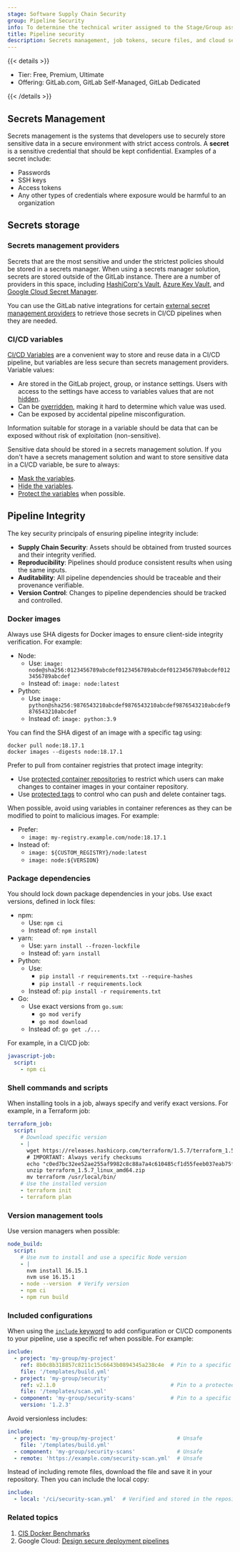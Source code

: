 ```yaml
---
stage: Software Supply Chain Security
group: Pipeline Security
info: To determine the technical writer assigned to the Stage/Group associated with this page, see https://handbook.gitlab.com/handbook/product/ux/technical-writing/#assignments
title: Pipeline security
description: Secrets management, job tokens, secure files, and cloud security.
---
```


{{< details >}}

- Tier: Free, Premium, Ultimate
- Offering: GitLab.com, GitLab Self-Managed, GitLab Dedicated

{{< /details >}}

## Secrets Management

Secrets management is the systems that developers use to securely store sensitive data
in a secure environment with strict access controls. A **secret** is a sensitive credential
that should be kept confidential. Examples of a secret include:

- Passwords
- SSH keys
- Access tokens
- Any other types of credentials where exposure would be harmful to an organization

## Secrets storage

### Secrets management providers

Secrets that are the most sensitive and under the strictest policies should be stored
in a secrets manager. When using a secrets manager solution, secrets are stored outside
of the GitLab instance. There are a number of providers in this space, including
[HashiCorp's Vault](https://www.vaultproject.io), [Azure Key Vault](https://azure.microsoft.com/en-us/products/key-vault),
and [Google Cloud Secret Manager](https://cloud.google.com/security/products/secret-manager).

You can use the GitLab native integrations for certain [external secret management providers](../secrets/_index.md) to retrieve those secrets in CI/CD pipelines when they are needed.

### CI/CD variables

[CI/CD Variables](../variables/_index.md) are a convenient way to store and reuse data
in a CI/CD pipeline, but variables are less secure than secrets management providers.
Variable values:

- Are stored in the GitLab project, group, or instance settings. Users with access
  to the settings have access to variables values that are not [hidden](../variables/_index.md#hide-a-cicd-variable).
- Can be [overridden](../variables/_index.md#use-pipeline-variables),
  making it hard to determine which value was used.
- Can be exposed by accidental pipeline misconfiguration.

Information suitable for storage in a variable should be data that can be exposed without risk of exploitation (non-sensitive).

Sensitive data should be stored in a secrets management solution. If you don't have
a secrets management solution and want to store sensitive data in a CI/CD variable, be sure to always:

- [Mask the variables](../variables/_index.md#mask-a-cicd-variable).
- [Hide the variables](../variables/_index.md#hide-a-cicd-variable).
- [Protect the variables](../variables/_index.md#protect-a-cicd-variable) when possible.

## Pipeline Integrity

The key security principals of ensuring pipeline integrity include:

- **Supply Chain Security**: Assets should be obtained from trusted sources and their integrity verified.
- **Reproducibility**: Pipelines should produce consistent results when using the same inputs.
- **Auditability**: All pipeline dependencies should be traceable and their provenance verifiable.
- **Version Control**: Changes to pipeline dependencies should be tracked and controlled.

### Docker images

Always use SHA digests for Docker images to ensure client-side integrity verification.
For example:

- Node:
  - Use: `image: node@sha256:0123456789abcdef0123456789abcdef0123456789abcdef0123456789abcdef`
  - Instead of: `image: node:latest`
- Python:
  - Use `image: python@sha256:9876543210abcdef9876543210abcdef9876543210abcdef9876543210abcdef`
  - Instead of: `image: python:3.9`

You can find the SHA digest of an image with a specific tag using:

```shell
docker pull node:18.17.1
docker images --digests node:18.17.1
```

Prefer to pull from container registries that protect image integrity:

- Use [protected container repositories](../../user/packages/container_registry/container_repository_protection_rules.md)
  to restrict which users can make changes to container images in your container repository.
- Use [protected tags](../../user/packages/container_registry/protected_container_tags.md)
  to control who can push and delete container tags.

When possible, avoid using variables in container references as they can be modified to point to malicious images.
For example:

- Prefer:
  - `image: my-registry.example.com/node:18.17.1`
- Instead of:
  - `image: ${CUSTOM_REGISTRY}/node:latest`
  - `image: node:${VERSION}`

### Package dependencies

You should lock down package dependencies in your jobs. Use exact versions, defined in lock files:

- npm:
  - Use: `npm ci`
  - Instead of: `npm install`
- yarn:
  - Use: `yarn install --frozen-lockfile`
  - Instead of: `yarn install`
- Python:
  - Use:
    - `pip install -r requirements.txt --require-hashes`
    - `pip install -r requirements.lock`
  - Instead of: `pip install -r requirements.txt`
- Go:
  - Use exact versions from `go.sum`:
    - `go mod verify`
    - `go mod download`
  - Instead of: `go get ./...`

For example, in a CI/CD job:

```yaml
javascript-job:
  script:
    - npm ci
```

### Shell commands and scripts

When installing tools in a job, always specify and verify exact versions.
For example, in a Terraform job:

```yaml
terraform_job:
  script:
    # Download specific version
    - |
      wget https://releases.hashicorp.com/terraform/1.5.7/terraform_1.5.7_linux_amd64.zip
      # IMPORTANT: Always verify checksums
      echo "c0ed7bc32ee52ae255af9982c8c88a7a4c610485cf1d55feeb037eab75fa082c terraform_1.5.7_linux_amd64.zip" | sha256sum -c
      unzip terraform_1.5.7_linux_amd64.zip
      mv terraform /usr/local/bin/
    # Use the installed version
    - terraform init
    - terraform plan
```

### Version management tools

Use version managers when possible:

```yaml
node_build:
  script:
    # Use nvm to install and use a specific Node version
    - |
      nvm install 16.15.1
      nvm use 16.15.1
    - node --version  # Verify version
    - npm ci
    - npm run build
```

### Included configurations

When using the [`include` keyword](../yaml/_index.md#include) to add configuration
or CI/CD components to your pipeline, use a specific ref when possible. For example:

```yaml
include:
  - project: 'my-group/my-project'
    ref: 8b0c8b318857c8211c15c6643b0894345a238c4e  # Pin to a specific commit
    file: '/templates/build.yml'
  - project: 'my-group/security'
    ref: v2.1.0                                    # Pin to a protected tag
    file: '/templates/scan.yml'
  - component: 'my-group/security-scans'           # Pin to a specific version
    version: '1.2.3'
```

Avoid versionless includes:

```yaml
include:
  - project: 'my-group/my-project'                   # Unsafe
    file: '/templates/build.yml'
  - component: 'my-group/security-scans'             # Unsafe
  - remote: 'https://example.com/security-scan.yml'  # Unsafe
```

Instead of including remote files, download the file and save it in your repository.
Then you can include the local copy:

```yaml
include:
  - local: '/ci/security-scan.yml'  # Verified and stored in the repository
```

### Related topics

1. [CIS Docker Benchmarks](https://www.cisecurity.org/benchmark/docker)
1. Google Cloud: [Design secure deployment pipelines](https://cloud.google.com/architecture/design-secure-deployment-pipelines-bp)
